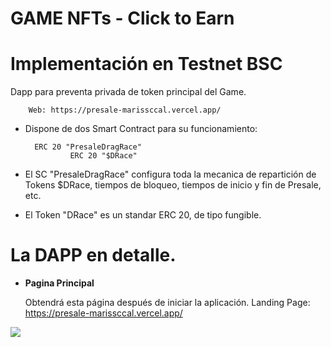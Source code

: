 # GAME NFTs - Click to Earn

# Implementación en Testnet BSC

Dapp para preventa privada de token principal del Game.

		Web: https://presale-marissccal.vercel.app/

- Dispone de dos Smart Contract para su funcionamiento:

		ERC 20 "PresaleDragRace"
                ERC 20 "$DRace"
        

- El SC "PresaleDragRace" configura toda la mecanica de repartición de Tokens $DRace, tiempos de bloqueo, tiempos de inicio y fin de Presale, etc.
- El Token "DRace" es un standar ERC 20, de tipo fungible.
        
        

# La DAPP en detalle.

- **Pagina Principal**
    
    Obtendrá esta página después de iniciar la aplicación. Landing Page: https://presale-marissccal.vercel.app/
 
<img src="https://gateway.pinata.cloud/ipfs/QmZCEC2QPVDmeU8YRBthG6d4wpWckPQdBVAT7qLJg98rSS">
